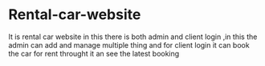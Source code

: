 # Rental-car-website
It is rental car website  in this there is both admin and client login ,in this the admin can add and manage multiple  thing  and for client login it can book the car for rent throught it an see the latest booking
